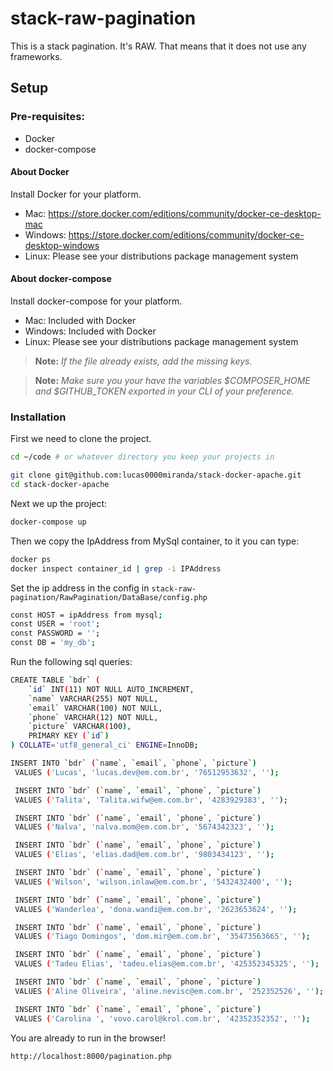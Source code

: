 # stack-raw-pagination
This is a stack pagination. It's RAW. That means that it does not use any frameworks.

## Setup

### Pre-requisites:

* Docker
* docker-compose

#### About Docker

Install Docker for your platform.

* Mac: https://store.docker.com/editions/community/docker-ce-desktop-mac
* Windows: https://store.docker.com/editions/community/docker-ce-desktop-windows
* Linux: Please see your distributions package management system

#### About docker-compose

Install docker-compose for your platform.

* Mac: Included with Docker
* Windows: Included with Docker
* Linux: Please see your distributions package management system

> **Note:** _If the file already exists, add the missing keys._

> **Note:** _Make sure you your have the variables $COMPOSER_HOME and $GITHUB_TOKEN exported in your CLI of your preference._

### Installation

First we need to clone the project.

```bash
cd ~/code # or whatever directory you keep your projects in

git clone git@github.com:lucas0000miranda/stack-docker-apache.git
cd stack-docker-apache
```

Next we up the project:

```bash
docker-compose up
```

Then we copy the IpAddress from MySql container, to it you can type:

```bash
docker ps
docker inspect container_id | grep -i IPAddress
```

Set the ip address in the config in ```stack-raw-pagination/RawPagination/DataBase/config.php```

```bash
const HOST = ipAddress from mysql;
const USER = 'root';
const PASSWORD = '';
const DB = 'my_db';
```

Run the following sql queries:
```bash
CREATE TABLE `bdr` (
    `id` INT(11) NOT NULL AUTO_INCREMENT,
    `name` VARCHAR(255) NOT NULL,
    `email` VARCHAR(100) NOT NULL,
    `phone` VARCHAR(12) NOT NULL,
    `picture` VARCHAR(100),
    PRIMARY KEY (`id`)
) COLLATE='utf8_general_ci' ENGINE=InnoDB;

INSERT INTO `bdr` (`name`, `email`, `phone`, `picture`)
 VALUES ('Lucas', 'lucas.dev@em.com.br', '76512953632', '');

 INSERT INTO `bdr` (`name`, `email`, `phone`, `picture`)
 VALUES ('Talita', 'Talita.wifw@em.com.br', '4283929383', '');

 INSERT INTO `bdr` (`name`, `email`, `phone`, `picture`)
 VALUES ('Nalva', 'nalva.mom@em.com.br', '5674342323', '');

 INSERT INTO `bdr` (`name`, `email`, `phone`, `picture`)
 VALUES ('Elias', 'elias.dad@em.com.br', '9803434123', '');

 INSERT INTO `bdr` (`name`, `email`, `phone`, `picture`)
 VALUES ('Wilson', 'wilson.inlaw@em.com.br', '5432432400', '');

 INSERT INTO `bdr` (`name`, `email`, `phone`, `picture`)
 VALUES ('Wanderlea', 'dona.wandi@em.com.br', '2623653624', '');

 INSERT INTO `bdr` (`name`, `email`, `phone`, `picture`)
 VALUES ('Tiago Domingos', 'dom.mir@em.com.br', '35473563665', '');

 INSERT INTO `bdr` (`name`, `email`, `phone`, `picture`)
 VALUES ('Tadeu Elias', 'tadeu.elias@em.com.br', '425352345325', '');

 INSERT INTO `bdr` (`name`, `email`, `phone`, `picture`)
 VALUES ('Aline Oliveira', 'aline.nevisc@em.com.br', '252352526', '');

 INSERT INTO `bdr` (`name`, `email`, `phone`, `picture`)
 VALUES ('Carolina ', 'vovo.carol@krol.com.br', '42352352352', '');

```

You are already to run in the browser!

```bash
http://localhost:8000/pagination.php
```

